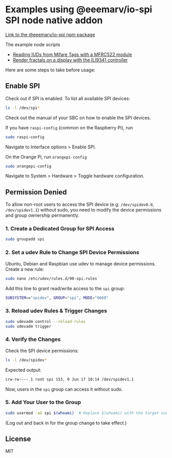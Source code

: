 # Examples using @eeemarv/io-spi SPI node native addon

[Link to the @eeemarv/io-spi npm package](https://www.npmjs.com/package/@eeemarv/io-spi)

The example node scripts

* [Reading IUDs from Mifare Tags with a MFRC522 module](https://github.com/eeemarv/io-spi-examples/blob/main/mfrc522/README.md)
* [Render fractals on a display with the ILI9341 controller](https://github.com/eeemarv/io-spi-examples/blob/main/ili9341/README.md)

Here are some steps to take before usage:

## Enable SPI

Check out if SPI is enabled. To list all available SPI devices:

```bash
ls -l /dev/spi*
```

Check out the manual of your SBC on how to enable the SPI devices.

If you have `raspi-config` (common on the Raspberry Pi), run

```bash
sudo raspi-config
```

Navigate to Interface options > Enable SPI.

On the Orange Pi, run `orangepi-config`

```bash
sudo orangepi-config
```

Navigate to System  > Hardware > Toggle hardware configuration.

## Permission Denied

To allow non-root users to access the SPI device (e.g. `/dev/spidev0.0`, `/dev/spidev1.1`) without sudo, you need to modify the device permissions and group ownership permanently.

### 1. Create a Dedicated Group for SPI Access

```bash
sudo groupadd spi
```

### 2. Set a udev Rule to Change SPI Device Permissions

Ubuntu, Debian and Raspbian use udev to manage device permissions. Create a new rule:

```bash
sudo nano /etc/udev/rules.d/90-spi.rules
```

Add this line to grant read/write access to the `spi` group:

```bash
SUBSYSTEM=="spidev", GROUP="spi", MODE="0660"
```

### 3. Reload udev Rules & Trigger Changes

```bash
sudo udevadm control --reload-rules
sudo udevadm trigger
```

### 4. Verify the Changes

Check the SPI device permissions:

```bash
ls -l /dev/spidev*
```

Expected output:

```bash
crw-rw---- 1 root spi 153, 0 Jun 17 10:14 /dev/spidev1.1
```

Now, users in the `spi` group can access it without sudo.

### 5. Add Your User to the Group

```bash
sudo usermod -aG spi $(whoami)  # Replace $(whoami) with the target username
```

(Log out and back in for the group change to take effect.)

## License

MIT